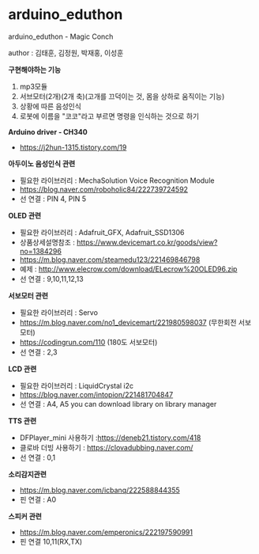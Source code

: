 # arduino_eduthon
arduino_eduthon - Magic Conch

author : 김태훈, 김정원, 박재홍, 이성훈

**구현해야하는 기능**
 1. mp3모듈
 2. 서브모터(2개)(2개 축)(고개를 끄덕이는 것, 몸을 상하로 움직이는 기능)
 3. 상황에 따른 음성인식
 4. 로봇에 이름을 "코코"라고 부르면 명령을 인식하는 것으로 하기

**Arduino driver - CH340**
 - https://j2hun-1315.tistory.com/19

**아두이노 음성인식 관련**
 - 필요한 라이브러리 : MechaSolution Voice Recognition Module
 - https://blog.naver.com/roboholic84/222739724592 
 - 선 연결 : PIN 4, PIN 5
 
**OLED 관련**
 - 필요한 라이브러리 : Adafruit_GFX, Adafruit_SSD1306
 - 상품상세설명참조 : https://www.devicemart.co.kr/goods/view?no=1384296
 - https://m.blog.naver.com/steamedu123/221469846798
 - 예제 : http://www.elecrow.com/download/ELecrow%20OLED96.zip
 - 선 연결 : 9,10,11,12,13
 
**서보모터 관련**
 - 필요한 라이브러리 : Servo
 - https://m.blog.naver.com/no1_devicemart/221980598037 (무한회전 서보모터)
 - https://codingrun.com/110 (180도 서보모터) 
 - 선 연결 : 2,3
 
 **LCD 관련**
 - 필요한 라이브러리 : LiquidCrystal i2c
 - https://blog.naver.com/intopion/221481704847
 - 선 연결 : A4, A5
 you can download library on library manager

 **TTS 관련**
 - DFPlayer_mini 사용하기 :https://deneb21.tistory.com/418
 - 클로바 더빙 사용하기 : https://clovadubbing.naver.com/
 - 선 연결 : 0,1

 **소리감지관련**
 - https://m.blog.naver.com/icbanq/222588844355
 - 핀 연결 : A0

 **스피커 관련**
 - https://m.blog.naver.com/emperonics/222197590991
 - 핀 연결 10,11(RX,TX)